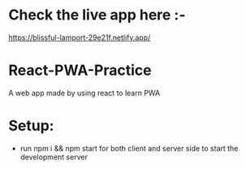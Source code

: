 # Check the live app here :- 
https://blissful-lamport-29e21f.netlify.app/

# React-PWA-Practice
A web app made by using react to learn PWA

# Setup:
* run npm i && npm start for both client and server side to start the development server

